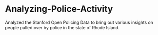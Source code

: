 # Analyzing-Police-Activity
Analyzed the Stanford Open Policing Data to bring out various insights on people pulled over by police in the state of Rhode Island. 
